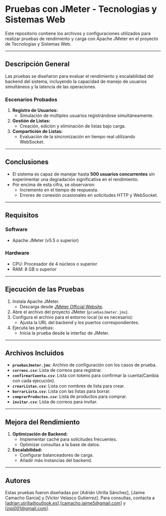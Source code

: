 # Pruebas con JMeter - Tecnologias y Sistemas Web

Este repositorio contiene los archivos y configuraciones utilizados para realizar pruebas de rendimiento y carga con Apache JMeter en el proyecto de Tecnologias y Sistemas Web.

---

## Descripción General

Las pruebas se diseñaron para evaluar el rendimiento y escalabilidad del backend del sistema, incluyendo la capacidad de manejo de usuarios simultáneos y la latencia de las operaciones.

### Escenarios Probados

1. **Registro de Usuarios:**
   - Simulación de múltiples usuarios registrándose simultáneamente.
2. **Gestión de Listas:**
   - Creación, edición y eliminación de listas bajo carga.
3. **Compartición de Listas:**
   - Evaluación de la sincronización en tiempo real utilizando WebSocket.

---

## Conclusiones

- El sistema es capaz de manejar hasta **500 usuarios concurrentes** sin experimentar una degradación significativa en el rendimiento.
- Por encima de esta cifra, se observaron:
  - Incremento en el tiempo de respuesta.
  - Errores de conexión ocasionales en solicitudes HTTP y WebSocket.

---

## Requisitos

### Software

- Apache JMeter (v5.5 o superior)

### Hardware

- CPU: Procesador de 4 núcleos o superior
- RAM: 8 GB o superior

---

## Ejecución de las Pruebas

1. Instala Apache JMeter.
   - Descarga desde [JMeter Official Website](https://jmeter.apache.org/).
2. Abre el archivo del proyecto JMeter (`pruebasJmeter.jmx`).
3. Configura el archivo para el entorno local (si es necesario):
   - Ajusta la URL del backend y los puertos correspondientes.
4. Ejecuta las pruebas:
   - Inicia la prueba desde la interfaz de JMeter.
   
---

## Archivos Incluidos

- **`pruebasJmeter.jmx`**: Archivo de configuración con los casos de prueba.
- **`correos.csv`**: Lista de correos para registrar.
- **`confirmarCuenta.csv`**: Lista con tokens para confirmar la cuenta(Cambia con cada ejecución).
- **`crearListas.csv`**: Lista con nombres de lista para crear.
- **`borrarLista.csv`**: Lista con las listas para borrar.
- **`comprarProductos.csv`**: Lista de productos para comprar.
- **`invitar.csv`**: Lista de correos para invitar.

---

## Mejora del Rendimiento

1. **Optimización de Backend:**
   - Implementar caché para solicitudes frecuentes.
   - Optimizar consultas a la base de datos.
2. **Escalabilidad:**
   - Configurar balanceadores de carga.
   - Añadir más instancias del backend.


---

## Autores

Estas pruebas fueron diseñadas por [Adrián Utrilla Sánchez], [Jaime Camacho Garcia] y [Victor Velasco Gutierrez]. Para consultas, contacta a [adrian.utrilla@outlook.es],[camacho.jaime5@gmail.com] y [zipi001@gmail.com].


